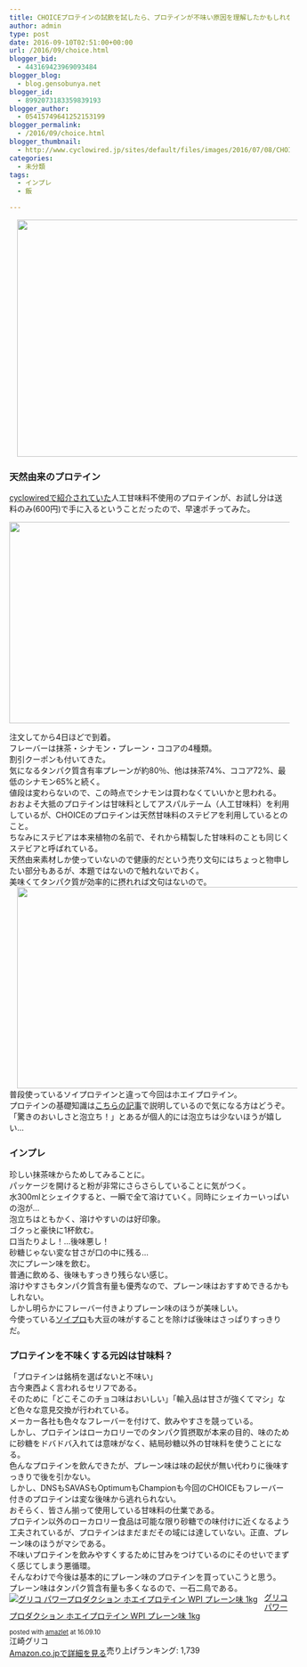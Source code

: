```yaml
---
title: CHOICEプロテインの試飲を試したら、プロテインが不味い原因を理解したかもしれない
author: admin
type: post
date: 2016-09-10T02:51:00+00:00
url: /2016/09/choice.html
blogger_bid:
  - 443169423969093484
blogger_blog:
  - blog.gensobunya.net
blogger_id:
  - 8992073183359839193
blogger_author:
  - 05415749641252153199
blogger_permalink:
  - /2016/09/choice.html
blogger_thumbnail:
  - http://www.cyclowired.jp/sites/default/files/images/2016/07/08/CHOICE-GOOOOOLDEN-WHEY007.jpg
categories:
  - 未分類
tags:
  - インプレ
  - 飯

---
```

<div class="separator" style="clear: both; text-align: center;">
  <a href="http://www.cyclowired.jp/sites/default/files/images/2016/07/08/CHOICE-GOOOOOLDEN-WHEY007.jpg" imageanchor="1" style="margin-left: 1em; margin-right: 1em;"><img border="0" src="http://www.cyclowired.jp/sites/default/files/images/2016/07/08/CHOICE-GOOOOOLDEN-WHEY007.jpg" height="426" width="640" /></a>
</div>



### 天然由来のプロテイン

<a href="http://www.cyclowired.jp/lifenews/node/203989" target="_blank">cyclowiredで紹介されていた</a>人工甘味料不使用のプロテインが、お試し分は送料のみ(600円)で手に入るということだったので、早速ポチってみた。

<div>
</div>

<div class="separator" style="clear: both; text-align: center;">
  <img border="0" height="362" src="https://blog.gensobunya.net/wp-content/uploads/2016/09/DSC_0142.jpg" width="640" />
</div>

<div>
  </p>

  <div>
  </div>

  <div>
    注文してから4日ほどで到着。
  </div>

  <div>
    フレーバーは抹茶・シナモン・プレーン・ココアの4種類。
  </div>

  <div>
    割引クーポンも付いてきた。
  </div>

  <div>
  </div>

  <div>
    気になるタンパク質含有率プレーンが約80％、他は抹茶74%、ココア72%、最低のシナモン65%と続く。
  </div>

  <div>
    値段は変わらないので、この時点でシナモンは買わなくていいかと思われる。
  </div>

  <div>
  </div>
</div>

<div>
  おおよそ大抵のプロテインは甘味料としてアスパルテーム（人工甘味料）を利用しているが、CHOICEのプロテインは天然甘味料のステビアを利用しているとのこと。
</div>

<div>
  ちなみにステビアは本来植物の名前で、それから精製した甘味料のことも同じくステビアと呼ばれている。
</div>

<div>
</div>

<div>
  天然由来素材しか使っていないので健康的だという売り文句にはちょっと物申したい部分もあるが、本題ではないので触れないでおく。
</div>

<div>
  美味くてタンパク質が効率的に摂れれば文句はないので。
</div>

<div>
</div>

<div class="separator" style="clear: both; text-align: center;">
  <a href="https://4.bp.blogspot.com/-19JvEOyhQEI/V9Pv223ZI5I/AAAAAAABPGM/U8WgQHWs9Z4oCWCXstVaBjTi2R7B5HLbACLcB/s1600/DSC_0144.jpg" imageanchor="1" style="margin-left: 1em; margin-right: 1em;"><img border="0" height="362" src="https://blog.gensobunya.net/wp-content/uploads/2016/09/DSC_0144.jpg" width="640" /></a>
</div>

<div>
</div>

<div>
  普段使っているソイプロテインと違って今回はホエイプロテイン。
</div>

<div>
  プロテインの基礎知識は<a href="https://blog.gensobunya.net/2016/02/blog-post.html" target="_blank">こちらの記事</a>で説明しているので気になる方はどうぞ。
</div>

<div>
</div>

<div>
  「驚きのおいしさと泡立ち！」とあるが個人的には泡立ちは少ないほうが嬉しい…
</div>

<div>
</div>

### インプレ

<div>
  珍しい抹茶味からためしてみることに。
</div>

<div>
  パッケージを開けると粉が非常にさらさらしていることに気がつく。
</div>

<div>
</div>

<div>
  水300mlとシェイクすると、一瞬で全て溶けていく。同時にシェイカーいっぱいの泡が…
</div>

<div>
  泡立ちはともかく、溶けやすいのは好印象。
</div>

<div>
</div>

<div>
  ゴクっと豪快に1杯飲む。
</div>

<div>
</div>

<div>
</div>

<div>
</div>

<div>
</div>

<div>
</div>

<div>
</div>

<div>
</div>

<div>
</div>

<div>
  口当たりよし！…後味悪し！
</div>

<div>
  砂糖じゃない変な甘さが口の中に残る…
</div>

<div>
</div>

<div>
</div>

<div>
</div>

<div>
</div>

<div>
  次にプレーン味を飲む。
</div>

<div>
</div>

<div>
</div>

<div>
  普通に飲める、後味もすっきり残らない感じ。
</div>

<div>
  溶けやすさもタンパク質含有量も優秀なので、プレーン味はおすすめできるかもしれない。
</div>

<div>
</div>

<div>
  しかし明らかにフレーバー付きよりプレーン味のほうが美味しい。
</div>

<div>
  今使っている<a href="http://amzn.to/2ceAC4l" target="_blank">ソイプロ</a>も大豆の味がすることを除けば後味はさっぱりすっきりだ。
</div>

<div>
</div>

### プロテインを不味くする元凶は甘味料？

<div>
  「プロテインは銘柄を選ばないと不味い」
</div>

<div>
  古今東西よく言われるセリフである。
</div>

<div>
</div>

<div>
  そのために「どこそこのチョコ味はおいしい」「輸入品は甘さが強くてマシ」など色々な意見交換が行われている。
</div>

<div>
</div>

<div>
  メーカー各社も色々なフレーバーを付けて、飲みやすさを競っている。
</div>

<div>
  しかし、プロテインはローカロリーでのタンパク質摂取が本来の目的、味のために砂糖をドバドバ入れては意味がなく、結局砂糖以外の甘味料を使うことになる。
</div>

<div>
</div>

<div>
  色んなプロテインを飲んできたが、プレーン味は味の起伏が無い代わりに後味すっきりで後を引かない。
</div>

<div>
</div>

<div>
  しかし、DNSもSAVASもOptimumもChampionも今回のCHOICEもフレーバー付きのプロテインは変な後味から逃れられない。
</div>

<div>
  おそらく、皆さん揃って使用している甘味料の仕業である。
</div>

<div>
</div>

<div>
  プロテイン以外のローカロリー食品は可能な限り砂糖での味付けに近くなるよう工夫されているが、プロテインはまだまだその域には達していない。正直、プレーン味のほうがマシである。
</div>

<div>
</div>

<div>
  不味いプロテインを飲みやすくするために甘みをつけているのにそのせいでまずく感じてしまう悪循環。
</div>

<div>
</div>

<div>
  そんなわけで今後は基本的にプレーン味のプロテインを買っていこうと思う。
</div>

<div>
  プレーン味はタンパク質含有量も多くなるので、一石二鳥である。
</div>

<div>
</div>

<div>
</div>

<div>
</div>

<div>
</div>

<div>
</div>

<div class="amazlet-box" style="margin-bottom: 0px;">
  <div class="amazlet-image" style="float: left; margin: 0px 12px 1px 0px;">
    <a href="http://www.amazon.co.jp/exec/obidos/ASIN/B004MWQUZG/gensobunya-22/ref=nosim/" name="amazletlink" target="_blank"><img alt="グリコ パワープロダクション ホエイプロテイン WPI プレーン味 1kg" src="https://images-fe.ssl-images-amazon.com/images/I/51qcULvXllL._SL160_.jpg" style="border: none;" /></a>
  </div>

  <div class="amazlet-info" style="line-height: 120%; margin-bottom: 10px;">
    <div class="amazlet-name" style="line-height: 120%; margin-bottom: 10px;">
<a href="http://www.amazon.co.jp/exec/obidos/ASIN/B004MWQUZG/gensobunya-22/ref=nosim/" name="amazletlink" target="_blank">グリコ パワープロダクション ホエイプロテイン WPI プレーン味 1kg</a></p>

<div class="amazlet-powered-date" style="font-size: 80%; line-height: 120%; margin-top: 5px;">
  posted with <a href="http://www.amazlet.com/" target="_blank" title="amazlet">amazlet</a> at 16.09.10
</div>


<div class="amazlet-detail">
江崎グリコ <br /> 売り上げランキング: 1,739


<div class="amazlet-sub-info" style="float: left;">
<div class="amazlet-link" style="margin-top: 5px;">
  <a href="http://www.amazon.co.jp/exec/obidos/ASIN/B004MWQUZG/gensobunya-22/ref=nosim/" name="amazletlink" target="_blank">Amazon.co.jpで詳細を見る</a>
</div>

  </div>

  <div class="amazlet-footer" style="clear: left;">
  </div>
</div>